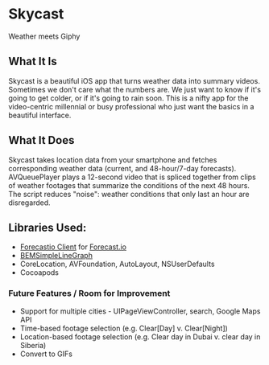 # Skycast
Weather meets Giphy


## What It Is
Skycast is a beautiful iOS app that turns weather data into summary videos.
Sometimes we don't care what the numbers are. We just want to know if it's going to get colder, or if it's going to rain soon. This is a nifty app for the video-centric millennial or busy professional who just want the basics in a beautiful interface.

## What It Does
Skycast takes location data from your smartphone and fetches corresponding weather data (current, and 48-hour/7-day forecasts). AVQueuePlayer plays a 12-second video that is spliced together from clips of weather footages that summarize the conditions of the next 48 hours. The script reduces "noise": weather conditions that only last an hour are disregarded.


## Libraries Used:
* [Forecastio Client](https://github.com/sxg/ForecastIO) for [Forecast.io](http://forecast.io)
* [BEMSimpleLineGraph](https://github.com/Boris-Em/BEMSimpleLineGraph)
* CoreLocation, AVFoundation, AutoLayout, NSUserDefaults
* Cocoapods

### Future Features / Room for Improvement
* Support for multiple cities - UIPageViewController, search, Google Maps API
* Time-based footage selection (e.g. Clear[Day] v. Clear[Night])
* Location-based footage selection (e.g. Clear day in Dubai v. clear day in Siberia)
* Convert to GIFs
